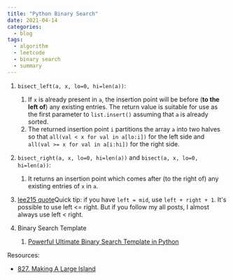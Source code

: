 ```yaml
---
title: "Python Binary Search"
date: 2021-04-14
categories:
  - blog
tags:
  - algorithm
  - leetcode
  - binary search
  - summary
---
```


1. `bisect_left(a, x, lo=0, hi=len(a))`:
    1. If `x` is already present in `a`, the insertion point will be before (**to the left of**) any existing entries. The return value is suitable for use as the first parameter to `list.insert()` assuming that `a` is already sorted.
    2. The returned insertion point `i` partitions the array `a` into two halves so that `all(val < x for val in a[lo:i])` for the left side and `all(val >= x for val in a[i:hi])` for the right side.



2. `bisect_right(a, x, lo=0, hi=len(a))` and `bisect(a, x, lo=0, hi=len(a))`:
    1. It returns an insertion point which comes after (to the right of) any existing entries of `x` in `a`.


3. [lee215 quote][lee215 comment in LC1231. Divide Chocolate]Quick tip: if you have `left = mid`, use `left + right + 1`. It's possible to use left <= right. But if you follow my all posts, I almost always use left < right.



4. Binary Search Template
    1. [Powerful Ultimate Binary Search Template in Python][Powerful Ultimate Binary Search Template]




Resources:
* [827. Making A Large Island][LeetCode Link]


[LeetCode Link]: https://leetcode.com/problems/making-a-large-island/
[Powerful Ultimate Binary Search Template]: https://leetcode.com/problems/koko-eating-bananas/discuss/769702/Python-Clear-explanation-Powerful-Ultimate-Binary-Search-Template.-Solved-many-problems.
[lee215 comment in LC1231. Divide Chocolate]: https://leetcode.com/problems/divide-chocolate/discuss/408503/JavaC++Python-Binary-Search/367637